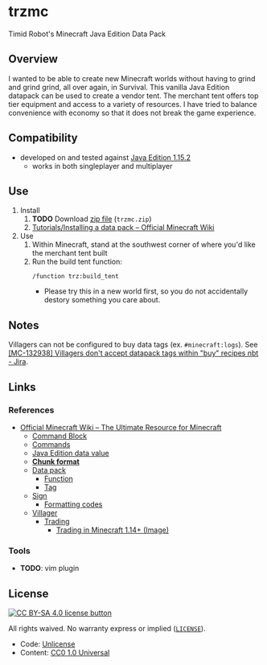 # trzmc

Timid Robot's Minecraft Java Edition Data Pack


## Overview

I wanted to be able to create new Minecraft worlds without having to grind and
grind grind, all over again, in Survival. This vanilla Java Edition
datapack can be used to create a vendor tent. The merchant tent offers top tier
equipment and access to a variety of resources. I have tried to balance
convenience with economy so that it does not break the game experience.


## Compatibility

- developed on and tested against [Java Edition 1.15.2][javaed1152]
  - works in both singleplayer and multiplayer

[javaed1152]: https://minecraft.gamepedia.com/Java_Edition_1.15.2


## Use

1. Install
   1. **TODO** Download [zip file][zipfile] (`trzmc.zip`)
   2. [Tutorials/Installing a data pack – Official Minecraft Wiki][install]
2. Use
   1. Within Minecraft, stand at the southwest corner of where you'd like the
      merchant tent built
   2. Run the build tent function:
        ```
        /function trz:build_tent
        ```
      - Please try this in a new world first, so you do not accidentally
        destory something you care about.

[install]: https://minecraft.gamepedia.com/Tutorials/Installing_a_data_pack "Tutorials/Installing a data pack – Official Minecraft Wiki"
[zipfile]: https://github.com/TimidRobot/trzmc/archive/main.zip


## Notes

Villagers can not be configured to buy data tags (ex. `#minecraft:logs`). See
[[MC-132938] Villagers don't accept datapack tags within "buy" recipes nbt -
Jira](https://bugs.mojang.com/browse/MC-132938).


## Links

### References

- [Official Minecraft Wiki – The Ultimate Resource for Minecraft][mcwiki]
  - [Command Block][mcw-commandblock]
  - [Commands][mcw-commands]
  - [Java Edition data value][mcw-datavalue]
  - **[Chunk format][mcw-chunk]**
  - [Data pack][mcw-datapack]
    - [Function][mcw-function]
    - [Tag][mcw-tag]
  - [Sign][mcw-sign]
    - [Formatting codes][mcw-formatting]
  - [Villager][mcw-villager]
    - [Trading][mcw-trading]
      - [Trading in Minecraft 1.14+ (Image)][trading-image]

[mcwiki]: https://minecraft.gamepedia.com/Minecraft_Wiki "Official Minecraft Wiki – The Ultimate Resource for Minecraft"
[mcw-commandblock]: https://minecraft.gamepedia.com/Command_Block "Command Block – Official Minecraft Wiki"
[mcw-commands]: https://minecraft.gamepedia.com/Commands "Commands – Official Minecraft Wiki"
[mcw-datavalue]: https://minecraft.gamepedia.com/Java_Edition_data_value "Java Edition data value – Official Minecraft Wiki"
[mcw-datapack]: https://minecraft.gamepedia.com/Data_pack "Data pack – Official Minecraft Wiki"
[mcw-chunk]: https://minecraft.gamepedia.com/Chunk_format "Chunk format – Official Minecraft Wiki"
[mcw-function]: https://minecraft.gamepedia.com/Function_(Java_Edition) "Function (Java Edition) – Official Minecraft Wiki"
[mcw-tag]: https://minecraft.gamepedia.com/Tag "Tag – Official Minecraft Wiki"
[mcw-sign]: https://minecraft.gamepedia.com/Sign "Sign – Official Minecraft Wiki"
[mcw-formatting]: https://minecraft.gamepedia.com/Formatting_codes "Formatting codes – Official Minecraft Wiki"
[mcw-villager]: https://minecraft.gamepedia.com/Villager "Villager – Official Minecraft Wiki"
[mcw-trading]: https://minecraft.gamepedia.com/Trading "Trading – Official Minecraft Wiki"
[trading-image]: https://external-preview.redd.it/Mw20bv40laGHOGzbbSIkT38oGntla8xEdE_7r5HO2VY.png?auto=webp&s=189075d790b29f06caae4c14a66871f283c3a883


### Tools

- **TODO**: vim plugin


## License

[![CC BY-SA 4.0 license button][cc-zero-png]][cc-zero]

All rights waived. No warranty express or implied ([`LICENSE`](LICENSE)).
- Code: [Unlicense][unlicense]
- Content: [CC0 1.0 Universal][cc-zero]

[cc-zero-png]: https://licensebuttons.net/p/zero/1.0/88x31.png
[cc-zero]: http://creativecommons.org/publicdomain/zero/1.0/
[unlicense]:https://unlicense.org/ "Unlicense.org » Unlicense Yourself: Set Your Code Free"
